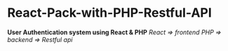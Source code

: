 # React-Pack-with-PHP-Restful-API

**User Authentication system using React & PHP**
*React => frontend*
*PHP => backend => Restful api*





